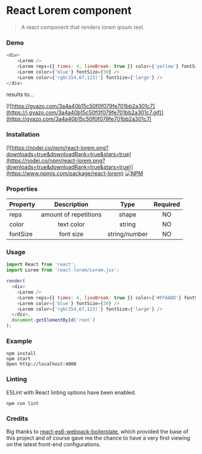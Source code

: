 # React Lorem component
> A react component that renders lorem ipsum text.

### Demo
```javascript
<div>
    <Lorem />
    <Lorem reps={{ times: 4, lineBreak: true }} color={'yellow'} fontSize={'medium'} />
    <Lorem color={'blue'} fontSize={30} />
    <Lorem color={'rgb(154,67,123)'} fontSize={'large'} />
</div>
```

results to...

[![https://gyazo.com/3a4a40b15c50f0f079fe701bb2a301c7](https://i.gyazo.com/3a4a40b15c50f0f079fe701bb2a301c7.gif)](https://gyazo.com/3a4a40b15c50f0f079fe701bb2a301c7)
  
### Installation
[![https://nodei.co/npm/react-lorem.png?downloads=true&downloadRank=true&stars=true](https://nodei.co/npm/react-lorem.png?downloads=true&downloadRank=true&stars=true)](https://www.npmjs.com/package/react-lorem) [![NPM](https://nodei.co/npm-dl/react-lorem.png?months=6&height=2)](https://nodei.co/npm/react-lorem.js)

### Properties

| Property |      Description      |      Type     | Required |
|----------|:---------------------:|:-------------:|:--------:|
| reps     | amount of repetitions |     shape     |    NO    |
| color    |       text color      |     string    |    NO    |
| fontSize |       font size       | string/number |    NO    |

### Usage

```javascript
import React from 'react';
import Lorem from 'react-lorem/Lorem.jsx';

render(
  <div>
    <Lorem />
    <Lorem reps={{ times: 4, lineBreak: true }} color={'#FFAADD'} fontSize={'small'} />
    <Lorem color={'blue'} fontSize={30} />
    <Lorem color={'rgb(154,67,123)'} fontSize={'large'} />
  </div>,
  document.getElementById('root')
);
```


### Example

```
npm install
npm start
Open http://localhost:4000
```

### Linting

ESLint with React linting options have been enabled.

```
npm run lint
```

### Credits
Big thanks to [react-es6-webpack-boilerplate](https://github.com/vasanthk/react-es6-webpack-boilerplate), which provided the base of this project and of course gave me the chance to have a very first viewing on the latest front-end configurations.

